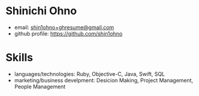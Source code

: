 # Shinichi Ohno

- email: shin1ohno+ghresume@gmail.com
- github profile: https://github.com/shin1ohno

# Skills

- languages/technologies: Ruby, Objective-C, Java, Swift, SQL
- marketing/business develpment: Desicion Making, Project Management,  People Management
